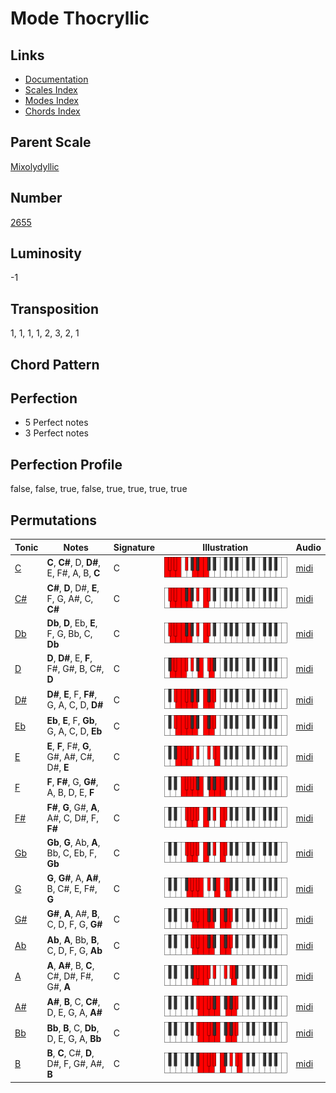# Mode Thocryllic

## Links

- [Documentation](README.md)
- [Scales Index](Scales.md)
- [Modes Index](Modes.md)
- [Chords Index](Chords.md)

## Parent Scale

[Mixolydyllic](ScaleMixolydyllic.md)

## Number

[2655](https://ianring.com/musictheory/scales/2655)

## Luminosity

-1

## Transposition

1, 1, 1, 1, 2, 3, 2, 1

## Chord Pattern



## Perfection

- 5 Perfect notes
- 3 Perfect notes

## Perfection Profile

false, false, true, false, true, true, true, true

## Permutations

| Tonic | Notes | Signature | Illustration | Audio |
|-------|-------|-----------|--------------|-------|
| [C](ModeCNaturalThocryllic.md) | **C**, **C#**, D, **D#**, E, F#, A, B, **C** | C | ![CNaturalThocryllic](ModeCNaturalThocryllic.png) | [midi](https://github.com/edipermadi/music/blob/main/docs/ModeCNaturalThocryllic.mid?raw=true) |
| [C#](ModeCSharpThocryllic.md) | **C#**, **D**, D#, **E**, F, G, A#, C, **C#** | C | ![CSharpThocryllic](ModeCSharpThocryllic.png) | [midi](https://github.com/edipermadi/music/blob/main/docs/ModeCSharpThocryllic.mid?raw=true) |
| [Db](ModeDFlatThocryllic.md) | **Db**, **D**, Eb, **E**, F, G, Bb, C, **Db** | C | ![DFlatThocryllic](ModeDFlatThocryllic.png) | [midi](https://github.com/edipermadi/music/blob/main/docs/ModeDFlatThocryllic.mid?raw=true) |
| [D](ModeDNaturalThocryllic.md) | **D**, **D#**, E, **F**, F#, G#, B, C#, **D** | C | ![DNaturalThocryllic](ModeDNaturalThocryllic.png) | [midi](https://github.com/edipermadi/music/blob/main/docs/ModeDNaturalThocryllic.mid?raw=true) |
| [D#](ModeDSharpThocryllic.md) | **D#**, **E**, F, **F#**, G, A, C, D, **D#** | C | ![DSharpThocryllic](ModeDSharpThocryllic.png) | [midi](https://github.com/edipermadi/music/blob/main/docs/ModeDSharpThocryllic.mid?raw=true) |
| [Eb](ModeEFlatThocryllic.md) | **Eb**, **E**, F, **Gb**, G, A, C, D, **Eb** | C | ![EFlatThocryllic](ModeEFlatThocryllic.png) | [midi](https://github.com/edipermadi/music/blob/main/docs/ModeEFlatThocryllic.mid?raw=true) |
| [E](ModeENaturalThocryllic.md) | **E**, **F**, F#, **G**, G#, A#, C#, D#, **E** | C | ![ENaturalThocryllic](ModeENaturalThocryllic.png) | [midi](https://github.com/edipermadi/music/blob/main/docs/ModeENaturalThocryllic.mid?raw=true) |
| [F](ModeFNaturalThocryllic.md) | **F**, **F#**, G, **G#**, A, B, D, E, **F** | C | ![FNaturalThocryllic](ModeFNaturalThocryllic.png) | [midi](https://github.com/edipermadi/music/blob/main/docs/ModeFNaturalThocryllic.mid?raw=true) |
| [F#](ModeFSharpThocryllic.md) | **F#**, **G**, G#, **A**, A#, C, D#, F, **F#** | C | ![FSharpThocryllic](ModeFSharpThocryllic.png) | [midi](https://github.com/edipermadi/music/blob/main/docs/ModeFSharpThocryllic.mid?raw=true) |
| [Gb](ModeGFlatThocryllic.md) | **Gb**, **G**, Ab, **A**, Bb, C, Eb, F, **Gb** | C | ![GFlatThocryllic](ModeGFlatThocryllic.png) | [midi](https://github.com/edipermadi/music/blob/main/docs/ModeGFlatThocryllic.mid?raw=true) |
| [G](ModeGNaturalThocryllic.md) | **G**, **G#**, A, **A#**, B, C#, E, F#, **G** | C | ![GNaturalThocryllic](ModeGNaturalThocryllic.png) | [midi](https://github.com/edipermadi/music/blob/main/docs/ModeGNaturalThocryllic.mid?raw=true) |
| [G#](ModeGSharpThocryllic.md) | **G#**, **A**, A#, **B**, C, D, F, G, **G#** | C | ![GSharpThocryllic](ModeGSharpThocryllic.png) | [midi](https://github.com/edipermadi/music/blob/main/docs/ModeGSharpThocryllic.mid?raw=true) |
| [Ab](ModeAFlatThocryllic.md) | **Ab**, **A**, Bb, **B**, C, D, F, G, **Ab** | C | ![AFlatThocryllic](ModeAFlatThocryllic.png) | [midi](https://github.com/edipermadi/music/blob/main/docs/ModeAFlatThocryllic.mid?raw=true) |
| [A](ModeANaturalThocryllic.md) | **A**, **A#**, B, **C**, C#, D#, F#, G#, **A** | C | ![ANaturalThocryllic](ModeANaturalThocryllic.png) | [midi](https://github.com/edipermadi/music/blob/main/docs/ModeANaturalThocryllic.mid?raw=true) |
| [A#](ModeASharpThocryllic.md) | **A#**, **B**, C, **C#**, D, E, G, A, **A#** | C | ![ASharpThocryllic](ModeASharpThocryllic.png) | [midi](https://github.com/edipermadi/music/blob/main/docs/ModeASharpThocryllic.mid?raw=true) |
| [Bb](ModeBFlatThocryllic.md) | **Bb**, **B**, C, **Db**, D, E, G, A, **Bb** | C | ![BFlatThocryllic](ModeBFlatThocryllic.png) | [midi](https://github.com/edipermadi/music/blob/main/docs/ModeBFlatThocryllic.mid?raw=true) |
| [B](ModeBNaturalThocryllic.md) | **B**, **C**, C#, **D**, D#, F, G#, A#, **B** | C | ![BNaturalThocryllic](ModeBNaturalThocryllic.png) | [midi](https://github.com/edipermadi/music/blob/main/docs/ModeBNaturalThocryllic.mid?raw=true) |
